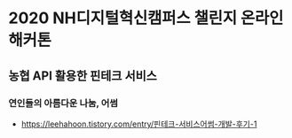 # 2020 NH디지털혁신캠퍼스 챌린지 온라인 해커톤
## 농협 API 활용한 핀테크 서비스
### 연인들의 아름다운 나눔, 어썸
* <https://leehahoon.tistory.com/entry/핀테크-서비스어썸-개발-후기-1>
